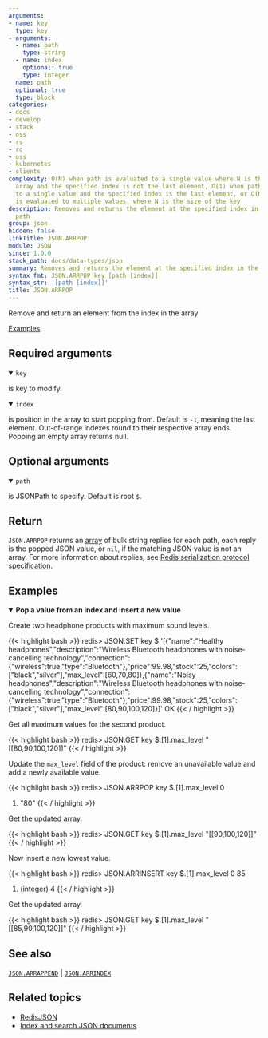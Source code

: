 ```yaml
---
arguments:
- name: key
  type: key
- arguments:
  - name: path
    type: string
  - name: index
    optional: true
    type: integer
  name: path
  optional: true
  type: block
categories:
- docs
- develop
- stack
- oss
- rs
- rc
- oss
- kubernetes
- clients
complexity: O(N) when path is evaluated to a single value where N is the size of the
  array and the specified index is not the last element, O(1) when path is evaluated
  to a single value and the specified index is the last element, or O(N) when path
  is evaluated to multiple values, where N is the size of the key
description: Removes and returns the element at the specified index in the array at
  path
group: json
hidden: false
linkTitle: JSON.ARRPOP
module: JSON
since: 1.0.0
stack_path: docs/data-types/json
summary: Removes and returns the element at the specified index in the array at path
syntax_fmt: JSON.ARRPOP key [path [index]]
syntax_str: '[path [index]]'
title: JSON.ARRPOP
---
```

Remove and return an element from the index in the array

[Examples](#examples)

## Required arguments

<details open><summary><code>key</code></summary> 

is key to modify.
</details>

<details open><summary><code>index</code></summary> 

is position in the array to start popping from. Default is `-1`, meaning the last element. Out-of-range indexes round to their respective array ends. Popping an empty array returns null.
</details>

## Optional arguments

<details open><summary><code>path</code></summary> 

is JSONPath to specify. Default is root `$`.
</details>

## Return

`JSON.ARRPOP` returns an [array](/docs/reference/protocol-spec/#resp-arrays) of bulk string replies for each path, each reply is the popped JSON value, or `nil`, if the matching JSON value is not an array.
For more information about replies, see [Redis serialization protocol specification](/docs/reference/protocol-spec). 

## Examples

<details open>
<summary><b>Pop a value from an index and insert a new value</b></summary>

Create two headphone products with maximum sound levels.

{{< highlight bash >}}
redis> JSON.SET key $ '[{"name":"Healthy headphones","description":"Wireless Bluetooth headphones with noise-cancelling technology","connection":{"wireless":true,"type":"Bluetooth"},"price":99.98,"stock":25,"colors":["black","silver"],"max_level":[60,70,80]},{"name":"Noisy headphones","description":"Wireless Bluetooth headphones with noise-cancelling technology","connection":{"wireless":true,"type":"Bluetooth"},"price":99.98,"stock":25,"colors":["black","silver"],"max_level":[80,90,100,120]}]'
OK
{{< / highlight >}}

Get all maximum values for the second product.

{{< highlight bash >}}
redis> JSON.GET key $.[1].max_level
"[[80,90,100,120]]"
{{< / highlight >}}

Update the `max_level` field of the product: remove an unavailable value and add a newly available value.

{{< highlight bash >}}
redis> JSON.ARRPOP key $.[1].max_level 0
1) "80"
{{< / highlight >}}

Get the updated array.

{{< highlight bash >}}
redis> JSON.GET key $.[1].max_level
"[[90,100,120]]"
{{< / highlight >}}

Now insert a new lowest value.

{{< highlight bash >}}
redis> JSON.ARRINSERT key $.[1].max_level 0 85
1) (integer) 4
{{< / highlight >}}

Get the updated array.

{{< highlight bash >}}
redis> JSON.GET key $.[1].max_level
"[[85,90,100,120]]"
{{< / highlight >}}
</details>

## See also

[`JSON.ARRAPPEND`](/commands/json.arrappend) | [`JSON.ARRINDEX`](/commands/json.arrindex) 

## Related topics

* [RedisJSON](/docs/stack/json)
* [Index and search JSON documents](/docs/stack/search/indexing_json)
